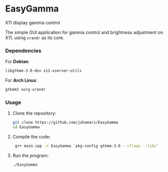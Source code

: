 # EasyGamma
X11 display gamma control

The simple GUI application for gamma control and brightness adjustment on X11, using `xrandr` as its core.

### Dependencies

For **Debian**:
```bash
libgtkmm-3.0-dev x11-xserver-utils
```

For **Arch Linux**:
```bash
gtkmm3 xorg-xrandr
```

### Usage

1. Clone the repository:
   ```bash
   git clone https://github.com/jahamars/EasyGamma
   cd EasyGamma
   ```

2. Compile the code:
   ```bash
    g++ main.cpp -o EasyGamma `pkg-config gtkmm-3.0 --cflags --libs`
   ```

3. Run the program:
   ```bash
   ./EasyGamma
   ```
